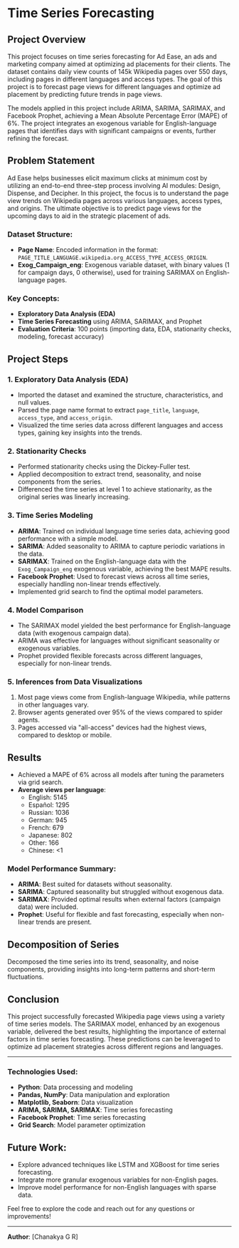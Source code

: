# Time Series Forecasting

## Project Overview

This project focuses on time series forecasting for Ad Ease, an ads and marketing company aimed at optimizing ad placements for their clients. The dataset contains daily view counts of 145k Wikipedia pages over 550 days, including pages in different languages and access types. The goal of this project is to forecast page views for different languages and optimize ad placement by predicting future trends in page views.

The models applied in this project include ARIMA, SARIMA, SARIMAX, and Facebook Prophet, achieving a Mean Absolute Percentage Error (MAPE) of 6%. The project integrates an exogenous variable for English-language pages that identifies days with significant campaigns or events, further refining the forecast.

## Problem Statement

Ad Ease helps businesses elicit maximum clicks at minimum cost by utilizing an end-to-end three-step process involving AI modules: Design, Dispense, and Decipher. In this project, the focus is to understand the page view trends on Wikipedia pages across various languages, access types, and origins. The ultimate objective is to predict page views for the upcoming days to aid in the strategic placement of ads.

### Dataset Structure:
- **Page Name**: Encoded information in the format: `PAGE_TITLE_LANGUAGE.wikipedia.org_ACCESS_TYPE_ACCESS_ORIGIN`.
- **Exog_Campaign_eng**: Exogenous variable dataset, with binary values (1 for campaign days, 0 otherwise), used for training SARIMAX on English-language pages.

### Key Concepts:
- **Exploratory Data Analysis (EDA)**
- **Time Series Forecasting** using ARIMA, SARIMAX, and Prophet
- **Evaluation Criteria**: 100 points (importing data, EDA, stationarity checks, modeling, forecast accuracy)

## Project Steps

### 1. Exploratory Data Analysis (EDA)
- Imported the dataset and examined the structure, characteristics, and null values.
- Parsed the page name format to extract `page_title`, `language`, `access_type`, and `access_origin`.
- Visualized the time series data across different languages and access types, gaining key insights into the trends.

### 2. Stationarity Checks
- Performed stationarity checks using the Dickey-Fuller test.
- Applied decomposition to extract trend, seasonality, and noise components from the series.
- Differenced the time series at level 1 to achieve stationarity, as the original series was linearly increasing.

### 3. Time Series Modeling
- **ARIMA**: Trained on individual language time series data, achieving good performance with a simple model.
- **SARIMA**: Added seasonality to ARIMA to capture periodic variations in the data.
- **SARIMAX**: Trained on the English-language data with the `Exog_Campaign_eng` exogenous variable, achieving the best MAPE results.
- **Facebook Prophet**: Used to forecast views across all time series, especially handling non-linear trends effectively.
- Implemented grid search to find the optimal model parameters.

### 4. Model Comparison
- The SARIMAX model yielded the best performance for English-language data (with exogenous campaign data).
- ARIMA was effective for languages without significant seasonality or exogenous variables.
- Prophet provided flexible forecasts across different languages, especially for non-linear trends.

### 5. Inferences from Data Visualizations
1. Most page views come from English-language Wikipedia, while patterns in other languages vary.
2. Browser agents generated over 95% of the views compared to spider agents.
3. Pages accessed via "all-access" devices had the highest views, compared to desktop or mobile.

## Results

- Achieved a MAPE of 6% across all models after tuning the parameters via grid search.
- **Average views per language**:
  - English: 5145
  - Español: 1295
  - Russian: 1036
  - German: 945
  - French: 679
  - Japanese: 802
  - Other: 166
  - Chinese: <1

### Model Performance Summary:
- **ARIMA**: Best suited for datasets without seasonality.
- **SARIMA**: Captured seasonality but struggled without exogenous data.
- **SARIMAX**: Provided optimal results when external factors (campaign data) were included.
- **Prophet**: Useful for flexible and fast forecasting, especially when non-linear trends are present.

## Decomposition of Series
Decomposed the time series into its trend, seasonality, and noise components, providing insights into long-term patterns and short-term fluctuations.

## Conclusion

This project successfully forecasted Wikipedia page views using a variety of time series models. The SARIMAX model, enhanced by an exogenous variable, delivered the best results, highlighting the importance of external factors in time series forecasting. These predictions can be leveraged to optimize ad placement strategies across different regions and languages.

---

### Technologies Used:
- **Python**: Data processing and modeling
- **Pandas, NumPy**: Data manipulation and exploration
- **Matplotlib, Seaborn**: Data visualization
- **ARIMA, SARIMA, SARIMAX**: Time series forecasting
- **Facebook Prophet**: Time series forecasting
- **Grid Search**: Model parameter optimization

## Future Work:
- Explore advanced techniques like LSTM and XGBoost for time series forecasting.
- Integrate more granular exogenous variables for non-English pages.
- Improve model performance for non-English languages with sparse data.
  
Feel free to explore the code and reach out for any questions or improvements!

---

**Author**: [Chanakya G R]  
